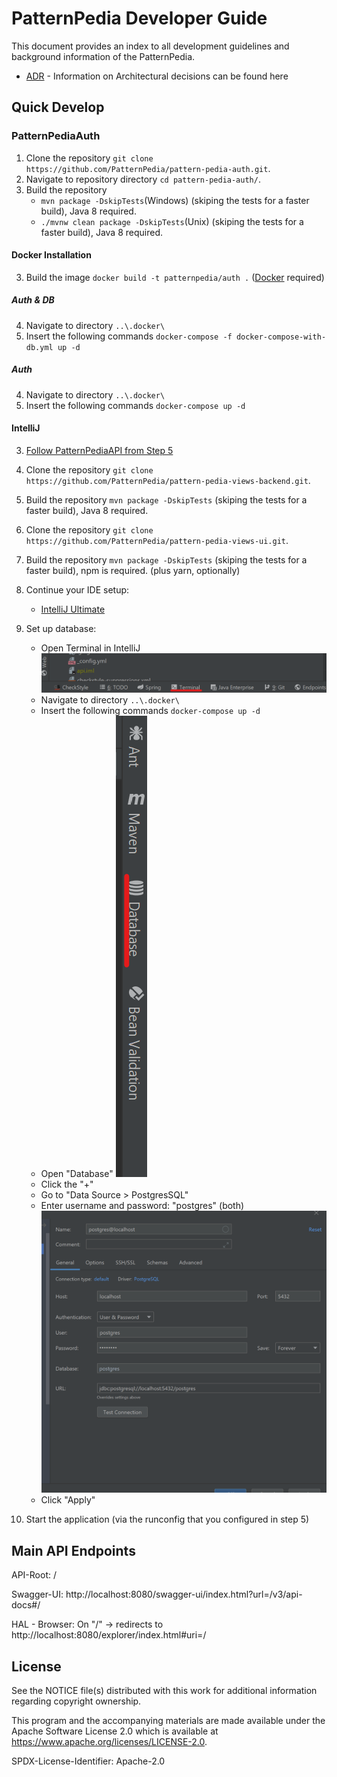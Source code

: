 # PatternPedia Developer Guide
This document provides an index to all development guidelines and background information of the PatternPedia.
- [ADR](/adr) - Information on Architectural decisions can be found here

## Quick Develop
### PatternPediaAuth
1. Clone the repository `git clone https://github.com/PatternPedia/pattern-pedia-auth.git`.
2. Navigate to repository directory `cd pattern-pedia-auth/`.
2. Build the repository 
    - `mvn package -DskipTests`(Windows) (skiping the tests for a faster build), Java 8 required.
    - `./mvnw clean package -DskipTests`(Unix) (skiping the tests for a faster build), Java 8 required.

#### Docker Installation
3. Build the image `docker build -t patternpedia/auth .` ([Docker](https://docs.docker.com/get-docker/) required)

##### Auth & DB
4. Navigate to directory  `..\.docker\`
5. Insert the following commands  `docker-compose -f docker-compose-with-db.yml up -d`

##### Auth
4. Navigate to directory  `..\.docker\`
5. Insert the following commands  `docker-compose up -d`

#### IntelliJ
3. [Follow PatternPediaAPI from Step 5](#abcd)

1. Clone the repository `git clone https://github.com/PatternPedia/pattern-pedia-views-backend.git`.
2. Build the repository `mvn package -DskipTests` (skiping the tests for a faster build), Java 8 required.
3. Clone the repository `git clone https://github.com/PatternPedia/pattern-pedia-views-ui.git`.
4. Build the repository `mvn package -DskipTests` (skiping the tests for a faster build), npm is required. (plus yarn, optionally)
5. <a name="abcd"></a>Continue your IDE setup:
    - [IntelliJ Ultimate](IntelliJ/)
6. Set up database:
    - Open Terminal in IntelliJ
    ![checkstyle](IntelliJ/graphics/terminal.png)
    - Navigate to directory  ``..\.docker\``
    - Insert the following commands ``docker-compose up -d``
    - Open "Database"
    ![checkstyle](IntelliJ/graphics/open-database.png)
    - Click the "+"
    - Go to "Data Source > PostgresSQL"
    - Enter username and password: "postgres" (both)
    ![checkstyle](IntelliJ/graphics/postgres-setup.png)
    - Click "Apply"
    

7. Start the application (via the runconfig that you configured in step 5)

## Main API Endpoints
API-Root:   /

Swagger-UI: http://localhost:8080/swagger-ui/index.html?url=/v3/api-docs#/

HAL - Browser: On "/" -> redirects to http://localhost:8080/explorer/index.html#uri=/


## License

See the NOTICE file(s) distributed with this work for additional
information regarding copyright ownership.

This program and the accompanying materials are made available under the Apache Software License 2.0 
which is available at https://www.apache.org/licenses/LICENSE-2.0.

SPDX-License-Identifier: Apache-2.0
